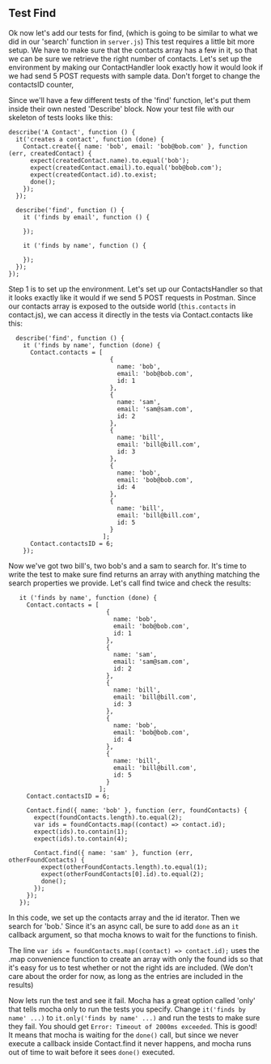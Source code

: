 ## Test Find

Ok now let's add our tests for find, (which is going to be similar to what we did in our 'search' function in `server.js`)  This test requires a little bit more setup.  We have to make sure that the contacts array has a few in it, so that we can be sure we retrieve the right number of contacts. Let's set up the environment by making our ContactHandler look exactly how it would look if we had send 5 POST requests with sample data.  Don't forget to change the contactsID counter, 


Since we'll have a few different tests of the 'find' function, let's put them inside their own nested 'Describe' block.  Now your test file with our skeleton of tests looks like this:

```
describe('A Contact', function () {
  it('creates a contact', function (done) {
    Contact.create({ name: 'bob', email: 'bob@bob.com' }, function (err, createdContact) {
      expect(createdContact.name).to.equal('bob');
      expect(createdContact.email).to.equal('bob@bob.com');
      expect(createdContact.id).to.exist;
      done();
    });
  });

  describe('find', function () {
    it ('finds by email', function () {
      
    });

    it ('finds by name', function () {
      
    });
  });
});
```

Step 1 is to set up the environment.  Let's set up our ContactsHandler so that it looks exactly like it would if we send 5 POST requests in Postman. Since our contacts array is exposed to the outside world (`this.contacts` in contact.js), we can access it directly in the tests via Contact.contacts like this:
```
  describe('find', function () {
    it ('finds by name', function (done) {
      Contact.contacts = [
                            {
                              name: 'bob',
                              email: 'bob@bob.com',
                              id: 1
                            },
                            {
                              name: 'sam',
                              email: 'sam@sam.com',
                              id: 2
                            },
                            {
                              name: 'bill',
                              email: 'bill@bill.com',
                              id: 3
                            },
                            {
                              name: 'bob',
                              email: 'bob@bob.com',
                              id: 4
                            },
                            {
                              name: 'bill',
                              email: 'bill@bill.com',
                              id: 5
                            }
                          ];
      Contact.contactsID = 6;
    });

```
 Now we've got two bill's, two bob's and a sam to search for.  It's time to write the test to make sure find returns an array with anything matching the search properties we provide.  Let's call find twice and check the results:
 ```
    it ('finds by name', function (done) {
      Contact.contacts = [
                            {
                              name: 'bob',
                              email: 'bob@bob.com',
                              id: 1
                            },
                            {
                              name: 'sam',
                              email: 'sam@sam.com',
                              id: 2
                            },
                            {
                              name: 'bill',
                              email: 'bill@bill.com',
                              id: 3
                            },
                            {
                              name: 'bob',
                              email: 'bob@bob.com',
                              id: 4
                            },
                            {
                              name: 'bill',
                              email: 'bill@bill.com',
                              id: 5
                            }
                          ];
      Contact.contactsID = 6;

      Contact.find({ name: 'bob' }, function (err, foundContacts) {
        expect(foundContacts.length).to.equal(2);
        var ids = foundContacts.map((contact) => contact.id);
        expect(ids).to.contain(1);
        expect(ids).to.contain(4);

        Contact.find({ name: 'sam' }, function (err, otherFoundContacts) {
          expect(otherFoundContacts.length).to.equal(1);
          expect(otherFoundContacts[0].id).to.equal(2);
          done();
        });
      });
    });

 ```

In this code, we set up the contacts array and the id iterator. Then we search for 'bob.'  Since it's an async call, be sure to add `done` as an `it` callback argument, so that mocha knows to wait for the functions to finish.

The line `var ids = foundContacts.map((contact) => contact.id);` uses the .map convenience function to create an array with only the found ids so that it's easy for us to test whether or not the right ids are included.  (We don't care about the order for now, as long as the entries are included in the results)

Now lets run the test and see it fail. Mocha has a great option called 'only' that tells mocha only to run the tests you specify.  Change `it('finds by name' ...)` to `it.only('finds by name' ...)` and run the tests to make sure they fail.  You should get `Error: Timeout of 2000ms exceeded`.  This is good!  It means that mocha is waiting for the `done()` call, but since we never execute a callback inside Contact.find it never happens, and mocha runs out of time to wait before it sees `done()` executed.
